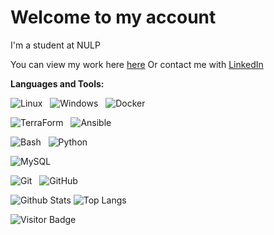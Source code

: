 # Welcome to my account

I'm a student at NULP

You can view my work here [here](//mturnaviotov.github.io)
Or contact me with [LinkedIn]([url](https://www.linkedin.com/in/maryan-vereshchak-b79abb28b/))

**Languages and Tools:**

![Linux](https://img.shields.io/badge/-Linux?logo=Linux&style=social&label=Linux&color=magenta)&nbsp;&nbsp;
![Windows](https://img.shields.io/badge/-Windows?logo=Windows&style=social&label=Windows&color=magenta)&nbsp;&nbsp;
![Docker](https://img.shields.io/badge/-Docker?logo=Docker&style=social&label=Docker&color=magenta)&nbsp;&nbsp;


![TerraForm](https://img.shields.io/badge/-TerraForm?logo=TerraForm&style=social&label=TerraForm&color=cyan)&nbsp;&nbsp;
![Ansible](https://img.shields.io/badge/-Ansible?logo=Ansible&style=social&label=Ansible&color=cyan)

![Bash](https://img.shields.io/badge/-Bash?logo=Bash&label=Bash&style=social&color=blue)&nbsp;&nbsp;
![Python](https://img.shields.io/badge/-Python?logo=Python&style=social&label=Python&color=blue)&nbsp;&nbsp;

![MySQL](https://img.shields.io/badge/-MySQL?logo=mysql&style=social&label=MySQL&color=yellow)&nbsp;&nbsp;

![Git](https://img.shields.io/badge/-Git?logo=git&style=social&label=Git&labelColor=green)&nbsp;&nbsp;
![GitHub](https://img.shields.io/badge/-GitHub?logo=github&style=social&label=GitHub&labelColor=green)&nbsp;&nbsp;

![Github Stats](https://github-readme-stats.vercel.app/api?username=mturnaviotov&count_private=true&show_icons=true&include_all_commits=true)
![Top Langs](https://github-readme-stats.vercel.app/api/top-langs/?username=mturnaviotov&hide=TeX&layout=compact)

![Visitor Badge](https://visitor-badge.laobi.icu/badge?page_id=MarianVer.profile)
